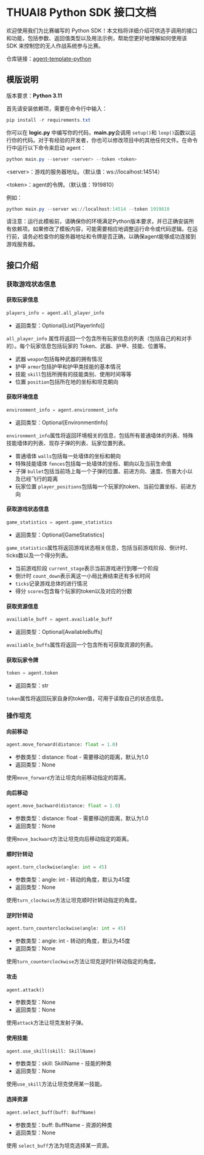 # THUAI8 Python SDK 接口文档

欢迎使用我们为比赛编写的 Python SDK！本文档将详细介绍可供选手调用的接口和功能，包括参数、返回值类型以及用法示例，帮助您更好地理解如何使用该 SDK 来控制您的无人作战系统参与比赛。

仓库链接：[agent-template-python](https://github.com/thuasta/thuai-8/tree/main/sdk/python)

## 模版说明

版本要求：**Python 3.11**

首先请安装依赖项，需要在命令行中输入：

```powershell
pip install -r requirements.txt
```

你可以在 **logic.py** 中编写你的代码，**main.py**会调用 `setup()`和 `loop()`函数以运行你的代码。对于有经验的开发者，你也可以修改项目中的其他任何文件。在命令行中运行以下命令来启动 agent：

```powershell
python main.py --server <server> --token <token>
```

<server\>：游戏的服务器地址。（默认值：ws://localhost:14514）

\<token>：agent的令牌。（默认值：1919810）

例如：

```PowerShell
python main.py --server ws://localhost:14514 --token 1919810
```

请注意：运行此模板前，请确保你的环境满足Python版本要求，并已正确安装所有依赖项。如果修改了模板内容，可能需要相应地调整运行命令或代码逻辑。在运行前，请务必检查你的服务器地址和令牌是否正确，以确保agent能够成功连接到游戏服务器。

## 接口介绍

### 获取游戏状态信息

#### 获取玩家信息

```python
players_info = agent.all_player_info
```

* 返回类型：Optional[List[PlayerInfo]]

`all_player_info` 属性将返回一个包含所有玩家信息的列表（包括自己的和对手的）。每个玩家信息包括玩家的 Token、武器、护甲、技能、位置等。

* 武器 `weapon`包括每种武器的拥有情况
* 护甲 `armor`包括护甲和护甲类技能的基本情况
* 技能 `skill`包括所拥有的技能类别、使用时间等等
* 位置 `position`包括所在地的坐标和坦克朝向

#### 获取环境信息

```python
environment_info = agent.environment_info
```

* 返回类型：Optional[EnvironmentInfo]

`environment_info`属性将返回环境相关的信息，包括所有普通墙体的列表、特殊技能墙体的列表、现存子弹的列表、玩家位置列表。

* 普通墙体 `walls`包括每一处墙体的坐标和朝向
* 特殊技能墙体 `fences`包括每一处墙体的坐标、朝向以及当前生命值
* 子弹 `bullet`包括当前场上每一个子弹的位置、前进方向、速度、伤害大小以及已经飞行的距离
* 玩家位置 `player_positions`包括每一个玩家的token、当前位置坐标、前进方向

#### 获取游戏状态信息

```python
game_statistics = agent.game_statistics
```

* 返回类型：Optional[GameStatistics]

`game_statistics`属性将返回游戏状态相关信息，包括当前游戏阶段、倒计时、ticks数以及一个得分列表。

* 当前游戏阶段 `current_stage`表示当前游戏进行到哪一个阶段
* 倒计时 `count_down`表示离这一小局比赛结束还有多长时间
* `ticks`记录游戏总体的进行情况
* 得分 `scores`包含每个玩家的token以及对应的分数

#### 获取资源信息

```python
availiable_buff = agent.availiable_buff
```

* 返回类型：Optional[AvailableBuffs]

`availiable_buffs`属性将返回一个包含所有可获取资源的列表。

#### 获取玩家令牌

```python
token = agent.token
```

* 返回类型：str

`token`属性将返回玩家自身的token值，可用于读取自己的状态信息。

### 操作坦克

#### 向前移动

```python
agent.move_forward(distance: float = 1.0)
```

* 参数类型：distance: float - 需要移动的距离，默认为1.0
* 返回类型：None

使用`move_forward`方法让坦克向前移动指定的距离。

#### 向后移动

```python
agent.move_backward(distance: float = 1.0)
```

* 参数类型：distance: float - 需要移动的距离，默认为1.0
* 返回类型：None

使用`move_backward`方法让坦克向后移动指定的距离。

#### 顺时针转动

```python
agent.turn_clockwise(angle: int = 45)
```

* 参数类型：angle: int - 转动的角度，默认为45度
* 返回类型：None

使用`turn_clockwise`方法让坦克顺时针转动指定的角度。

#### 逆时针转动

```python
agent.turn_counterclockwise(angle: int = 45)
```

* 参数类型：angle: int - 转动的角度，默认为45度
* 返回类型：None

使用`turn_counterclockwise`方法让坦克逆时针转动指定的角度。

#### 攻击

```python
agent.attack()
```

* 参数类型：None
* 返回类型：None

使用`attack`方法让坦克发射子弹。

#### 使用技能

```python
agent.use_skill(skill: SkillName)
```

* 参数类型：skill: SkillName - 技能的种类
* 返回类型：None

使用`use_skill`方法让坦克使用某一技能。

#### 选择资源

```python
agent.select_buff(buff: BuffName)
```

* 参数类型：buff: BuffName - 资源的种类
* 返回类型：None

使用 `select_buff`方法为坦克选择某一资源。
